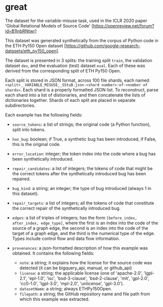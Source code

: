 # great
The dataset for the variable-misuse task, used in the ICLR 2020 paper 'Global Relational Models of Source Code' [https://openreview.net/forum?id=B1lnbRNtwr]

This dataset was generated synthetically from the corpus of Python code in the
ETH Py150 Open dataset
[https://github.com/google-research-datasets/eth_py150_open].

The dataset is presented in 3 splits: the training split `train`, the validation
dataset `dev`, and the evaluation (test) dataset `eval`. Each of these was
derived from the corresponding split of ETH Py150 Open.

Each split is stored in JSON format, across 100 file shards, each named `<split>__VARIABLE_MISUSE__SStuB.json-<shard number>-of-<number of shards>`.
Each shard is a properly formatted JSON list. To reconstruct, parse each shard
into a list of distionaries, and then concatenate the lists of dictionaries
together. Shards of each split are placed in separate subdirectories.


Each example has the following fields:

* `source_tokens`: a list of strings; the original code (a Python function), split into tokens.

* `has_bug`: boolean; if True, a synthetic bug has been introduced, if False, this is the original code.

* `error_location`: integer; the token index into the code where a bug has been synthetically introduced.

* `repair_candidates`: a list of integers; the tokens of code that might be the correct tokens after the synthetically introduced bug has been repaired.

* `bug_kind`: a string; an integer; the type of bug introduced (always 1 in this dataset).

* `repair_targets`: a list of integers; all the tokens of code that constitute the correct repair of the synthetically introduced bug.

* `edges`: a list of triples of integers; has the form `[before_index, after_index, edge_type]`, where the first is an index into the code of the source of a graph edge, the second is an index into the code of the target of a graph edge, and the third is the numerical type of the edge. Types include control flow and data flow information.

* `provenances`: a json-formatted description of how this example was obtained. It contains the following fields:
  * `note`: a string; it explains how the license for the source code was detected (it can be bigquery_api, manual, or github_api)
  * `license`: a string; the applicable license (one of 'apache-2.0', 'lgpl-2.1', 'epl-1.0', 'isc', 'bsd-3-clause', 'bsd-2-clause', 'mit', 'gpl-2.0', 'cc0-1.0', 'lgpl-3.0', 'mpl-2.0', 'unlicense', 'gpl-3.0').
  * `datasetName`: a string; always ETHPy150Open.
  * `filepath`: a string; the GitHub repository name and file path from which this example was extracted.

